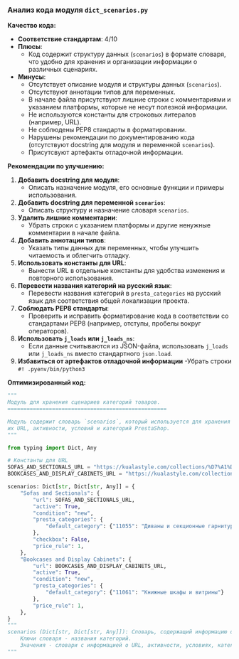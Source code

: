 ### **Анализ кода модуля `dict_scenarios.py`**

**Качество кода:**

- **Соответствие стандартам**: 4/10
- **Плюсы**:
  - Код содержит структуру данных (`scenarios`) в формате словаря, что удобно для хранения и организации информации о различных сценариях.
- **Минусы**:
  - Отсутствует описание модуля и структуры данных (`scenarios`).
  - Отсутствуют аннотации типов для переменных.
  - В начале файла присутствуют лишние строки с комментариями и указанием платформы, которые не несут полезной информации.
  - Не используются константы для строковых литералов (например, URL).
  - Не соблюдены PEP8 стандарты в форматировании.
  - Нарушены рекомендации по документированию кода (отсутствуют docstring для модуля и переменной `scenarios`).
  - Присутсвуют артефакты отладочной информации.

**Рекомендации по улучшению:**

1.  **Добавить docstring для модуля**:
    - Описать назначение модуля, его основные функции и примеры использования.
2.  **Добавить docstring для переменной `scenarios`**:
    - Описать структуру и назначение словаря `scenarios`.
3.  **Удалить лишние комментарии**:
    - Убрать строки с указанием платформы и другие ненужные комментарии в начале файла.
4.  **Добавить аннотации типов**:
    - Указать типы данных для переменных, чтобы улучшить читаемость и облегчить отладку.
5.  **Использовать константы для URL**:
    - Вынести URL в отдельные константы для удобства изменения и повторного использования.
6.  **Перевести названия категорий на русский язык**:
    - Перевести названия категорий в `presta_categories` на русский язык для соответствия общей локализации проекта.
7.  **Соблюдать PEP8 стандарты**:
    - Проверить и исправить форматирование кода в соответствии со стандартами PEP8 (например, отступы, пробелы вокруг операторов).
8.  **Использовать `j_loads` или `j_loads_ns`**:
    - Если данные считываются из JSON-файла, использовать `j_loads` или `j_loads_ns` вместо стандартного `json.load`.
9. **Избавиться от артефактов отладочной информации**
    -Убрать строки `#! .pyenv/bin/python3`

**Оптимизированный код:**

```python
"""
Модуль для хранения сценариев категорий товаров.
==================================================

Модуль содержит словарь `scenarios`, который используется для хранения информации о различных категориях товаров,
их URL, активности, условий и категорий PrestaShop.
"""

from typing import Dict, Any

# Константы для URL
SOFAS_AND_SECTIONALS_URL = "https://kualastyle.com/collections/%D7%A1%D7%A4%D7%95%D7%AA-%D7%9E%D7%A2%D7%95%D7%A6%D7%91%D7%95%D7%AA"
BOOKCASES_AND_DISPLAY_CABINETS_URL = "https://kualastyle.com/collections/%D7%9E%D7%96%D7%A0%D7%95%D7%A0%D7%99%D7%9D-%D7%99%D7%97%D7%99%D7%93%D7%95%D7%AA-%D7%98%D7%9C%D7%95%D7%95%D7%99%D7%96%D7%99%D7%94"

scenarios: Dict[str, Dict[str, Any]] = {
    "Sofas and Sectionals": {
        "url": SOFAS_AND_SECTIONALS_URL,
        "active": True,
        "condition": "new",
        "presta_categories": {
            "default_category": {"11055": "Диваны и секционные гарнитуры"}
        },
        "checkbox": False,
        "price_rule": 1,
    },
    "Bookcases and Display Cabinets": {
        "url": BOOKCASES_AND_DISPLAY_CABINETS_URL,
        "active": True,
        "condition": "new",
        "presta_categories": {
            "default_category": {"11061": "Книжные шкафы и витрины"}
        },
        "price_rule": 1,
    },
}
"""
scenarios (Dict[str, Dict[str, Any]]): Словарь, содержащий информацию о категориях товаров.
    Ключи словаря - названия категорий.
    Значения - словари с информацией о URL, активности, условиях, категориях PrestaShop, checkbox и правилах ценообразования.
"""